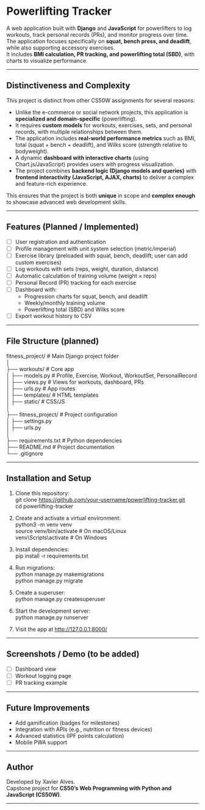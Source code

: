 # Powerlifting Tracker

A web application built with **Django** and **JavaScript** for powerlifters to log workouts, track personal records (PRs), and monitor progress over time.  
The application focuses specifically on **squat, bench press, and deadlift**, while also supporting accessory exercises.  
It includes **BMI calculation, PR tracking, and powerlifting total (SBD)**, with charts to visualize performance.

---

## Distinctiveness and Complexity

This project is distinct from other CS50W assignments for several reasons:

- Unlike the e-commerce or social network projects, this application is **specialized and domain-specific** (powerlifting).  
- It requires **custom models** for workouts, exercises, sets, and personal records, with multiple relationships between them.  
- The application includes **real-world performance metrics** such as BMI, total (squat + bench + deadlift), and Wilks score (strength relative to bodyweight).  
- A dynamic **dashboard with interactive charts** (using Chart.js/JavaScript) provides users with progress visualization.  
- The project combines **backend logic (Django models and queries)** with **frontend interactivity (JavaScript, AJAX, charts)** to deliver a complex and feature-rich experience.  

This ensures that the project is both **unique** in scope and **complex enough** to showcase advanced web development skills.

---

## Features (Planned / Implemented)

- [ ] User registration and authentication  
- [ ] Profile management with unit system selection (metric/imperial)  
- [ ] Exercise library (preloaded with squat, bench, deadlift; user can add custom exercises)  
- [ ] Log workouts with sets (reps, weight, duration, distance)  
- [ ] Automatic calculation of training volume (weight × reps)  
- [ ] Personal Record (PR) tracking for each exercise  
- [ ] Dashboard with:
  - Progression charts for squat, bench, and deadlift  
  - Weekly/monthly training volume  
  - Powerlifting total (SBD) and Wilks score  
- [ ] Export workout history to CSV  

---

## File Structure (planned)

fitness_project/        # Main Django project folder  
│  
├── workouts/           # Core app  
│   ├── models.py       # Profile, Exercise, Workout, WorkoutSet, PersonalRecord  
│   ├── views.py        # Views for workouts, dashboard, PRs  
│   ├── urls.py         # App routes  
│   ├── templates/      # HTML templates  
│   ├── static/         # CSS/JS  
│  
├── fitness_project/    # Project configuration  
│   ├── settings.py  
│   ├── urls.py  
│  
├── requirements.txt    # Python dependencies  
├── README.md           # Project documentation  
└── .gitignore  

---

## Installation and Setup

1. Clone this repository:  
   git clone https://github.com/your-username/powerlifting-tracker.git  
   cd powerlifting-tracker  

2. Create and activate a virtual environment:  
   python3 -m venv venv  
   source venv/bin/activate    # On macOS/Linux  
   venv\Scripts\activate       # On Windows  

3. Install dependencies:  
   pip install -r requirements.txt  

4. Run migrations:  
   python manage.py makemigrations  
   python manage.py migrate  

5. Create a superuser:  
   python manage.py createsuperuser  

6. Start the development server:  
   python manage.py runserver  

7. Visit the app at http://127.0.0.1:8000/  

---

## Screenshots / Demo (to be added)

- [ ] Dashboard view  
- [ ] Workout logging page  
- [ ] PR tracking example  

---

## Future Improvements

- Add gamification (badges for milestones)  
- Integration with APIs (e.g., nutrition or fitness devices)  
- Advanced statistics (IPF points calculation)  
- Mobile PWA support  

---

## Author

Developed by Xavier Alves.  
Capstone project for **CS50’s Web Programming with Python and JavaScript (CS50W)**.  

---
